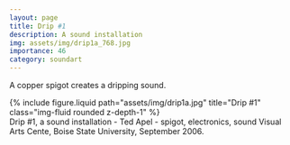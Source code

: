 ```yaml
---
layout: page
title: Drip #1
description: A sound installation 
img: assets/img/drip1a_768.jpg
importance: 46
category: soundart
---
```


A copper spigot creates a dripping sound.


<div class="row">
    <div class="col-sm mt-3 mt-md-0">
        {% include figure.liquid path="assets/img/drip1a.jpg" title="Drip #1" class="img-fluid rounded z-depth-1" %}
    </div>
</div>
<div class="caption">
    Drip #1, a sound installation - Ted Apel - spigot, electronics, sound
Visual Arts Cente, Boise State University, September 2006.

</div>



